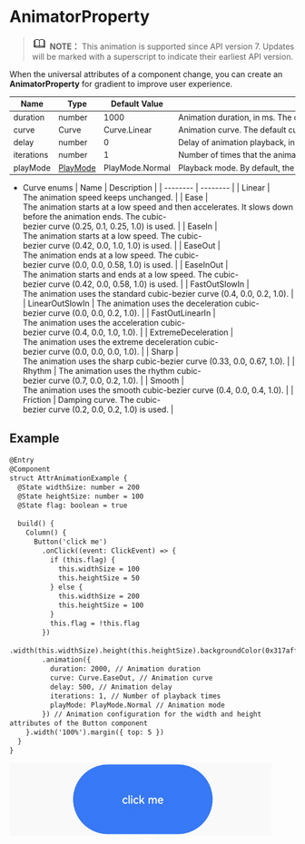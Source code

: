 # AnimatorProperty


> ![icon-note.gif](public_sys-resources/icon-note.gif) **NOTE：**
> This animation is supported since API version 7. Updates will be marked with a superscript to indicate their earliest API version.


When the universal attributes of a component change, you can create an **AnimatorProperty** for gradient to improve user experience.


| Name | Type | Default&nbsp;Value | Description |
| -------- | -------- | -------- | -------- |
| duration | number | 1000 | Animation&nbsp;duration,&nbsp;in&nbsp;ms.&nbsp;The&nbsp;default&nbsp;duration&nbsp;is&nbsp;1000&nbsp;ms. |
| curve | Curve | Curve.Linear | Animation&nbsp;curve.&nbsp;The&nbsp;default&nbsp;curve&nbsp;is&nbsp;linear. |
| delay | number | 0 | Delay&nbsp;of&nbsp;animation&nbsp;playback,&nbsp;in&nbsp;ms.&nbsp;By&nbsp;default,&nbsp;the&nbsp;playback&nbsp;is&nbsp;not&nbsp;delayed. |
| iterations | number | 1 | Number&nbsp;of&nbsp;times&nbsp;that&nbsp;the&nbsp;animation&nbsp;is&nbsp;played.&nbsp;By&nbsp;default,&nbsp;the&nbsp;animation&nbsp;is&nbsp;played&nbsp;once.&nbsp;The&nbsp;value&nbsp;**-1**&nbsp;indicates&nbsp;that&nbsp;the&nbsp;animation&nbsp;is&nbsp;played&nbsp;for&nbsp;an&nbsp;unlimited&nbsp;number&nbsp;of&nbsp;times. |
| playMode | [PlayMode](ts-appendix-enums.md#playmode-enums) | PlayMode.Normal | Playback&nbsp;mode.&nbsp;By&nbsp;default,&nbsp;the&nbsp;animation&nbsp;is&nbsp;played&nbsp;from&nbsp;the&nbsp;beginning&nbsp;after&nbsp;the&nbsp;playback&nbsp;is&nbsp;complete. |


- Curve enums
    | Name | Description | 
  | -------- | -------- |
  | Linear | The&nbsp;animation&nbsp;speed&nbsp;keeps&nbsp;unchanged. | 
  | Ease | The&nbsp;animation&nbsp;starts&nbsp;at&nbsp;a&nbsp;low&nbsp;speed&nbsp;and&nbsp;then&nbsp;accelerates.&nbsp;It&nbsp;slows&nbsp;down&nbsp;before&nbsp;the&nbsp;animation&nbsp;ends.&nbsp;The&nbsp;cubic-bezier&nbsp;curve&nbsp;(0.25,&nbsp;0.1,&nbsp;0.25,&nbsp;1.0)&nbsp;is&nbsp;used. | 
  | EaseIn | The&nbsp;animation&nbsp;starts&nbsp;at&nbsp;a&nbsp;low&nbsp;speed.&nbsp;The&nbsp;cubic-bezier&nbsp;curve&nbsp;(0.42,&nbsp;0.0,&nbsp;1.0,&nbsp;1.0)&nbsp;is&nbsp;used. | 
  | EaseOut | The&nbsp;animation&nbsp;ends&nbsp;at&nbsp;a&nbsp;low&nbsp;speed.&nbsp;The&nbsp;cubic-bezier&nbsp;curve&nbsp;(0.0,&nbsp;0.0,&nbsp;0.58,&nbsp;1.0)&nbsp;is&nbsp;used. | 
  | EaseInOut | The&nbsp;animation&nbsp;starts&nbsp;and&nbsp;ends&nbsp;at&nbsp;a&nbsp;low&nbsp;speed.&nbsp;The&nbsp;cubic-bezier&nbsp;curve&nbsp;(0.42,&nbsp;0.0,&nbsp;0.58,&nbsp;1.0)&nbsp;is&nbsp;used. | 
  | FastOutSlowIn | The&nbsp;animation&nbsp;uses&nbsp;the&nbsp;standard&nbsp;cubic-bezier&nbsp;curve&nbsp;(0.4,&nbsp;0.0,&nbsp;0.2,&nbsp;1.0). | 
  | LinearOutSlowIn | The&nbsp;animation&nbsp;uses&nbsp;the&nbsp;deceleration&nbsp;cubic-bezier&nbsp;curve&nbsp;(0.0,&nbsp;0.0,&nbsp;0.2,&nbsp;1.0). | 
  | FastOutLinearIn | The&nbsp;animation&nbsp;uses&nbsp;the&nbsp;acceleration&nbsp;cubic-bezier&nbsp;curve&nbsp;(0.4,&nbsp;0.0,&nbsp;1.0,&nbsp;1.0). | 
  | ExtremeDeceleration | The&nbsp;animation&nbsp;uses&nbsp;the&nbsp;extreme&nbsp;deceleration&nbsp;cubic-bezier&nbsp;curve&nbsp;(0.0,&nbsp;0.0,&nbsp;0.0,&nbsp;1.0). | 
  | Sharp | The&nbsp;animation&nbsp;uses&nbsp;the&nbsp;sharp&nbsp;cubic-bezier&nbsp;curve&nbsp;(0.33,&nbsp;0.0,&nbsp;0.67,&nbsp;1.0). | 
  | Rhythm | The&nbsp;animation&nbsp;uses&nbsp;the&nbsp;rhythm&nbsp;cubic-bezier&nbsp;curve&nbsp;(0.7,&nbsp;0.0,&nbsp;0.2,&nbsp;1.0). | 
  | Smooth | The&nbsp;animation&nbsp;uses&nbsp;the&nbsp;smooth&nbsp;cubic-bezier&nbsp;curve&nbsp;(0.4,&nbsp;0.0,&nbsp;0.4,&nbsp;1.0). | 
  | Friction | Damping&nbsp;curve.&nbsp;The&nbsp;cubic-bezier&nbsp;curve&nbsp;(0.2,&nbsp;0.0,&nbsp;0.2,&nbsp;1.0)&nbsp;is&nbsp;used. | 


## Example


```
@Entry
@Component
struct AttrAnimationExample {
  @State widthSize: number = 200
  @State heightSize: number = 100
  @State flag: boolean = true

  build() {
    Column() {
      Button('click me')
        .onClick((event: ClickEvent) => {
          if (this.flag) {
            this.widthSize = 100
            this.heightSize = 50
          } else {
            this.widthSize = 200
            this.heightSize = 100
          }
          this.flag = !this.flag
        })
        .width(this.widthSize).height(this.heightSize).backgroundColor(0x317aff)
        .animation({
          duration: 2000, // Animation duration
          curve: Curve.EaseOut, // Animation curve
          delay: 500, // Animation delay
          iterations: 1, // Number of playback times
          playMode: PlayMode.Normal // Animation mode
        }) // Animation configuration for the width and height attributes of the Button component
    }.width('100%').margin({ top: 5 })
  }
}
```

![en-us_image_0000001212378444](figures/en-us_image_0000001212378444.gif)
